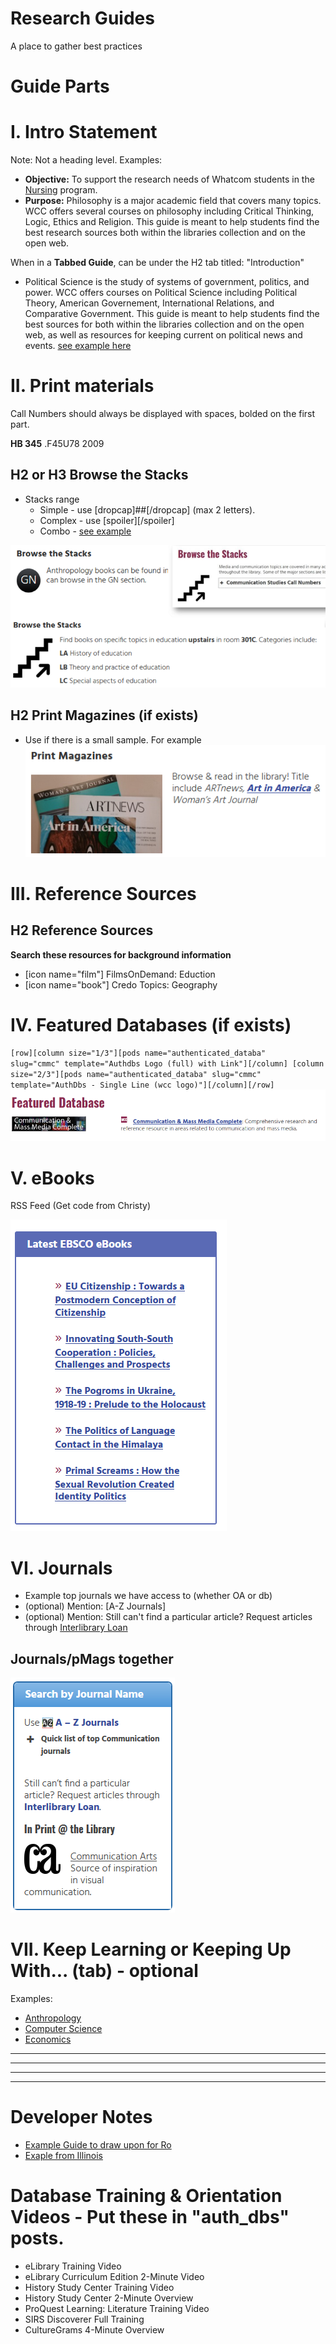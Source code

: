 # Research Guides
A place to gather best practices

# Guide Parts

# I. Intro Statement
Note: Not a heading level.  Examples:
* **Objective:** To support the research needs of  Whatcom students in the [Nursing](http://whatcom.edu/academics/degrees-certificates/nursing) program.
* **Purpose:** Philosophy is a major academic field that covers many topics. WCC offers several courses on philosophy including Critical Thinking, Logic, Ethics and Religion. This guide is meant to help students find the best research sources both within the libraries collection and on the open web.

When in a **Tabbed Guide**, can be under the H2 tab titled: "Introduction"
* Political Science is the study of systems of government, politics, and power. WCC offers courses on Political Science including Political Theory, American Governement, International Relations, and Comparative Government. This guide is meant to help students find the best sources for both within the libraries collection and on the open web, as well as resources for keeping current on political news and events. [see example here](http://librarywp.whatcom.edu/home/polisci/)

# II. Print materials

Call Numbers should always be displayed with spaces, bolded on the first part.

**HB 345** .F45U78 2009

## H2 or H3 Browse the Stacks
* Stacks range
    * Simple - use [dropcap]##[/dropcap] (max 2 letters).
    * Complex - use [spoiler][/spoiler]
    * Combo - [see example](http://librarywp.whatcom.edu/home/polisci/)
    
![Example Stacks](media/browsecomplete.PNG)

## H2 Print Magazines (if exists)
* Use if there is a small sample.  For example
 ![art magazines](media/pmags.PNG) 
 
 
# III. Reference Sources
## H2 Reference Sources
**Search these resources for background information**
* [icon name="film"] FilmsOnDemand: Eduction
* [icon name="book"] Credo Topics: Geography 




# IV. Featured Databases (if exists)
<code>[row][column size="1/3"][pods name="authenticated_databa" slug="cmmc" template="Authdbs Logo (full) with Link"][/column]
[column size="2/3"][pods name="authenticated_databa" slug="cmmc" template="AuthDbs - Single Line (wcc logo)"][/column][/row]</code>
 ![display feature db](media/featureddb.png)


# V. eBooks
RSS Feed (Get code from Christy)

   ![EBSCO RSS Feed](media/rssebsco.png)


# VI. Journals 
* Example top journals we have access to (whether OA or db) 
* (optional) Mention: [A-Z Journals]
* (optional) Mention: Still can't find a particular article? Request articles through [Interlibrary Loan](http://library.whatcom.edu/services/interlibrary-loan)

## Journals/pMags together
  ![journals and mags](media/journamags.png) 

# VII. Keep Learning or Keeping Up With... (tab) - optional
Examples:
* [Anthropology](http://librarywp.whatcom.edu/home/anthropology/)
* [Computer Science](http://librarywp.whatcom.edu/home/cs/)
* [Economics](http://librarywp.whatcom.edu/home/econ/)

<hr>
<hr>
<hr>
<hr>


# Developer Notes

* [Example Guide to draw upon for Ro](https://ulib.iupui.edu/guides/libguides-best-practices)
* [Exaple from Illinois](https://publish.illinois.edu/libraryweb/)

# Database Training & Orientation Videos - Put these in "auth_dbs" posts.
* eLibrary Training Video 
*	eLibrary Curriculum Edition 2-Minute Video 
*	History Study Center Training Video 
*	History Study Center 2-Minute Overview 
*	ProQuest Learning: Literature Training Video 
*	SIRS Discoverer Full Training 
*	CultureGrams 4-Minute Overview 
